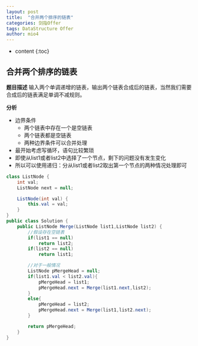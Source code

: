 ```yaml
---
layout: post
title:  "合并两个排序的链表"
categories: 剑指Offer  
tags: DataStructure Offer 
author: mio4
---
```


* content
{:toc}








## 合并两个排序的链表

**题目描述**
输入两个单调递增的链表，输出两个链表合成后的链表，当然我们需要合成后的链表满足单调不减规则。

**分析**

 - 边界条件
   - 两个链表中存在一个是空链表
   - 两个链表都是空链表
   - 两种边界条件可以合并处理
 - 最开始考虑写循环，语句比较繁琐
 - 即使从list1或者list2中选择了一个节点，剩下的问题没有发生变化
 - 所以可以使用递归：分从list1或者list2取出第一个节点的两种情况处理即可   

```java 
class ListNode {
    int val;
    ListNode next = null;

    ListNode(int val) {
        this.val = val;
    }
}
public class Solution {
	public ListNode Merge(ListNode list1,ListNode list2) {
		//假设存在空链表
		if(list1 == null)
			return list2;
		if(list2 == null)
			return list1;

		//对于一般情况
		ListNode pMergeHead = null;
		if(list1.val < list2.val){
			pMergeHead = list1;
			pMergeHead.next = Merge(list1.next,list2);
		}
		else{
			pMergeHead = list2;
			pMergeHead.next = Merge(list1,list2.next);
		}

		return pMergeHead;
	}
}

```